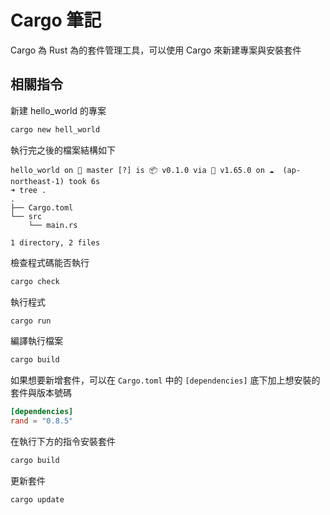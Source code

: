 # Cargo 筆記

Cargo 為 Rust 為的套件管理工具，可以使用 Cargo 來新建專案與安裝套件

## 相關指令

新建 hello_world 的專案

```bash
cargo new hell_world
```

執行完之後的檔案結構如下

```plaintext
hello_world on  master [?] is 📦 v0.1.0 via 🦀 v1.65.0 on ☁️  (ap-northeast-1) took 6s
➜ tree .
.
├── Cargo.toml
└── src
    └── main.rs

1 directory, 2 files
```

檢查程式碼能否執行

```bash
cargo check
```

執行程式

```bash
cargo run
```

編譯執行檔案

```bash
cargo build
```

如果想要新增套件，可以在 `Cargo.toml` 中的 `[dependencies]` 底下加上想安裝的套件與版本號碼

```toml
[dependencies]
rand = "0.8.5"
```

在執行下方的指令安裝套件

```bash
cargo build
```

更新套件

```bash
cargo update
```
